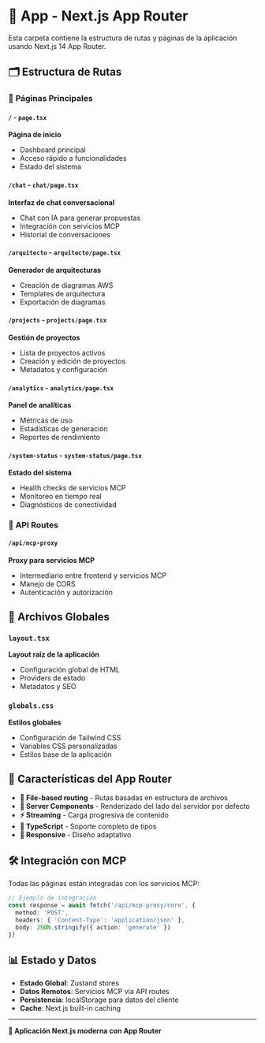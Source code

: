 # 📱 App - Next.js App Router

Esta carpeta contiene la estructura de rutas y páginas de la aplicación usando Next.js 14 App Router.

## 🗂️ Estructura de Rutas

### 📄 **Páginas Principales**

#### `/` - `page.tsx`
**Página de inicio**
- Dashboard principal
- Acceso rápido a funcionalidades
- Estado del sistema

#### `/chat` - `chat/page.tsx`
**Interfaz de chat conversacional**
- Chat con IA para generar propuestas
- Integración con servicios MCP
- Historial de conversaciones

#### `/arquitecto` - `arquitecto/page.tsx`
**Generador de arquitecturas**
- Creación de diagramas AWS
- Templates de arquitectura
- Exportación de diagramas

#### `/projects` - `projects/page.tsx`
**Gestión de proyectos**
- Lista de proyectos activos
- Creación y edición de proyectos
- Metadatos y configuración

#### `/analytics` - `analytics/page.tsx`
**Panel de analíticas**
- Métricas de uso
- Estadísticas de generación
- Reportes de rendimiento

#### `/system-status` - `system-status/page.tsx`
**Estado del sistema**
- Health checks de servicios MCP
- Monitoreo en tiempo real
- Diagnósticos de conectividad

### 🔌 **API Routes**

#### `/api/mcp-proxy`
**Proxy para servicios MCP**
- Intermediario entre frontend y servicios MCP
- Manejo de CORS
- Autenticación y autorización

## 🎨 **Archivos Globales**

### `layout.tsx`
**Layout raíz de la aplicación**
- Configuración global de HTML
- Providers de estado
- Metadatos y SEO

### `globals.css`
**Estilos globales**
- Configuración de Tailwind CSS
- Variables CSS personalizadas
- Estilos base de la aplicación

## 🚀 **Características del App Router**

- **📁 File-based routing** - Rutas basadas en estructura de archivos
- **🔄 Server Components** - Renderizado del lado del servidor por defecto
- **⚡ Streaming** - Carga progresiva de contenido
- **🎯 TypeScript** - Soporte completo de tipos
- **📱 Responsive** - Diseño adaptativo

## 🛠️ **Integración con MCP**

Todas las páginas están integradas con los servicios MCP:

```typescript
// Ejemplo de integración
const response = await fetch('/api/mcp-proxy/core', {
  method: 'POST',
  headers: { 'Content-Type': 'application/json' },
  body: JSON.stringify({ action: 'generate' })
})
```

## 📊 **Estado y Datos**

- **Estado Global**: Zustand stores
- **Datos Remotos**: Servicios MCP via API routes
- **Persistencia**: localStorage para datos del cliente
- **Cache**: Next.js built-in caching

---

**📱 Aplicación Next.js moderna con App Router**
